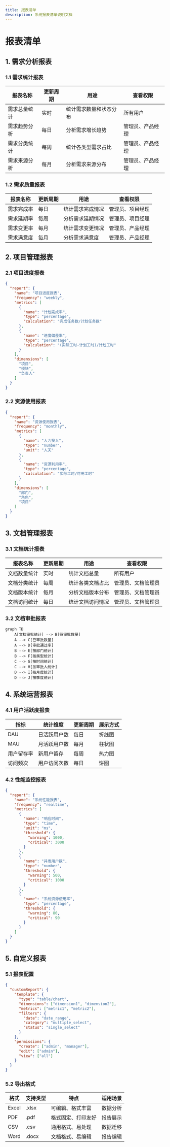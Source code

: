 ```yaml
---
title: 报表清单
description: 系统报表清单说明文档
---
```


# 报表清单

## 1. 需求分析报表

### 1.1 需求统计报表
| 报表名称 | 更新周期 | 用途 | 查看权限 |
|---------|----------|------|----------|
| 需求总量统计 | 实时 | 统计需求数量和状态分布 | 所有用户 |
| 需求趋势分析 | 每日 | 分析需求增长趋势 | 管理员、产品经理 |
| 需求分类统计 | 每周 | 统计各类型需求占比 | 管理员、产品经理 |
| 需求来源分析 | 每月 | 分析需求来源分布 | 管理员、产品经理 |

### 1.2 需求质量报表
| 报表名称 | 更新周期 | 用途 | 查看权限 |
|---------|----------|------|----------|
| 需求完成率 | 每日 | 统计需求完成情况 | 管理员、项目经理 |
| 需求延期率 | 每周 | 分析需求延期情况 | 管理员、项目经理 |
| 需求变更率 | 每月 | 统计需求变更情况 | 管理员、产品经理 |
| 需求满意度 | 每月 | 分析需求满意度 | 管理员、产品经理 |

## 2. 项目管理报表

### 2.1 项目进度报表
```json
{
  "report": {
    "name": "项目进度报表",
    "frequency": "weekly",
    "metrics": [
      {
        "name": "计划完成率",
        "type": "percentage",
        "calculation": "完成任务数/计划任务数"
      },
      {
        "name": "进度偏差率",
        "type": "percentage",
        "calculation": "(实际工时-计划工时)/计划工时"
      }
    ],
    "dimensions": [
      "项目",
      "模块",
      "负责人"
    ]
  }
}
```

### 2.2 资源使用报表
```json
{
  "report": {
    "name": "资源使用报表",
    "frequency": "monthly",
    "metrics": [
      {
        "name": "人力投入",
        "type": "number",
        "unit": "人天"
      },
      {
        "name": "资源利用率",
        "type": "percentage",
        "calculation": "实际工时/可用工时"
      }
    ],
    "dimensions": [
      "部门",
      "角色",
      "项目"
    ]
  }
}
```

## 3. 文档管理报表

### 3.1 文档统计报表
| 报表名称 | 更新周期 | 用途 | 查看权限 |
|---------|----------|------|----------|
| 文档数量统计 | 实时 | 统计文档总量 | 所有用户 |
| 文档分类统计 | 每周 | 统计各类文档占比 | 管理员、文档管理员 |
| 文档版本统计 | 每月 | 分析文档版本分布 | 管理员、文档管理员 |
| 文档访问统计 | 每日 | 统计文档访问情况 | 管理员、文档管理员 |

### 3.2 文档审批报表
```mermaid
graph TD
    A[文档审批统计] --> B[待审批数量]
    A --> C[已审批数量]
    A --> D[审批通过率]
    B --> E[按部门统计]
    B --> F[按类型统计]
    C --> G[按时间统计]
    C --> H[按审批人统计]
    D --> I[按月度统计]
    D --> J[按季度统计]
```

## 4. 系统运营报表

### 4.1 用户活跃度报表
| 指标 | 统计维度 | 更新周期 | 展示方式 |
|-----|----------|----------|----------|
| DAU | 日活跃用户数 | 每日 | 折线图 |
| MAU | 月活跃用户数 | 每月 | 柱状图 |
| 用户留存率 | 新用户留存 | 每周 | 热力图 |
| 访问频次 | 用户访问次数 | 每日 | 饼图 |

### 4.2 性能监控报表
```json
{
  "report": {
    "name": "系统性能报表",
    "frequency": "realtime",
    "metrics": [
      {
        "name": "响应时间",
        "type": "time",
        "unit": "ms",
        "threshold": {
          "warning": 1000,
          "critical": 3000
        }
      },
      {
        "name": "并发用户数",
        "type": "number",
        "threshold": {
          "warning": 500,
          "critical": 1000
        }
      },
      {
        "name": "系统资源使用率",
        "type": "percentage",
        "threshold": {
          "warning": 80,
          "critical": 90
        }
      }
    ]
  }
}
```

## 5. 自定义报表

### 5.1 报表配置
```json
{
  "customReport": {
    "template": {
      "type": "table/chart",
      "dimensions": ["dimension1", "dimension2"],
      "metrics": ["metric1", "metric2"],
      "filters": {
        "date": "date_range",
        "category": "multiple_select",
        "status": "single_select"
      }
    },
    "permissions": {
      "create": ["admin", "manager"],
      "edit": ["admin"],
      "view": ["all"]
    }
  }
}
```

### 5.2 导出格式
| 格式 | 支持类型 | 特点 | 适用场景 |
|-----|----------|------|----------|
| Excel | .xlsx | 可编辑、格式丰富 | 数据分析 |
| PDF | .pdf | 格式固定、打印友好 | 报告展示 |
| CSV | .csv | 通用格式、易处理 | 数据迁移 |
| Word | .docx | 文档格式、易编辑 | 报告编辑 | 